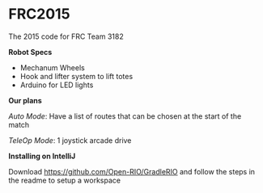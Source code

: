 # FRC2015
The 2015 code for FRC Team 3182

**Robot Specs**

- Mechanum Wheels
- Hook and lifter system to lift totes
- Arduino for LED lights

**Our plans**

*Auto Mode*: Have a list of routes that can be chosen at the start of the match

*TeleOp Mode*: 1 joystick arcade drive

**Installing on IntelliJ**

Download https://github.com/Open-RIO/GradleRIO and follow the steps in the readme to setup a workspace
